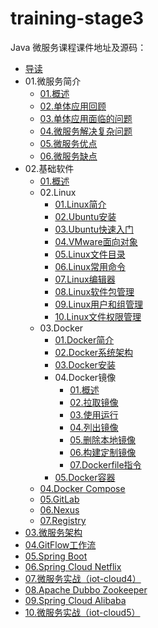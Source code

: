 # training-stage3

Java 微服务课程课件地址及源码：

- [导读](http://www.work100.net/training/micro-services)
- 01.微服务简介
  - [01.概述](http://www.work100.net/training/micro-services-intro.html)
  - [02.单体应用回顾](http://www.work100.net/training/micro-services-intro-monolithic.html)
  - [03.单体应用面临的问题](http://www.work100.net/training/micro-services-intro-monolithic-issue.html)
  - [04.微服务解决复杂问题](http://www.work100.net/training/micro-services-intro-solve-issue.html)
  - [05.微服务优点](http://www.work100.net/training/micro-services-advantage.html)
  - [06.微服务缺点](http://www.work100.net/training/micro-services-disadvantage.html)
- 02.基础软件
  - [01.概述](http://www.work100.net/training/micro-services-soft.html)
  - 02.Linux
    - [01.Linux简介](http://www.work100.net/training/micro-services-soft-linux.html)
    - [02.Ubuntu安装](http://www.work100.net/training/micro-services-soft-linux-ubuntu-install.html)
    - [03.Ubuntu快速入门](http://www.work100.net/training/micro-services-soft-linux-ubuntu-quick-start.html)
    - [04.VMware面向对象](http://www.work100.net/training/micro-services-soft-linux-vmware-oo.html)
    - [05.Linux文件目录](http://www.work100.net/training/micro-services-soft-linux-dir.html)
    - [06.Linux常用命令](http://www.work100.net/training/micro-services-soft-linux-command.html)
    - [07.Linux编辑器](http://www.work100.net/training/micro-services-soft-linux-editor.html)
    - [08.Linux软件包管理](http://www.work100.net/training/micro-services-soft-linux-apt.html)
    - [09.Linux用户和组管理](http://www.work100.net/training/micro-services-soft-linux-user-group.html)
    - [10.Linux文件权限管理](http://www.work100.net/training/micro-services-soft-linux-file-permission.html)
  - 03.Docker
    - [01.Docker简介](http://www.work100.net/training/micro-services-soft-docker.html)
    - [02.Docker系统架构](http://www.work100.net/training/micro-services-soft-docker-architecture.html)
    - [03.Docker安装](http://www.work100.net/training/micro-services-soft-docker-install.html)
    - 04.Docker镜像
      - [01.概述](http://www.work100.net/training/micro-services-soft-docker-image.html)
      - [02.拉取镜像](http://www.work100.net/training/micro-services-soft-docker-image-pull.html)
      - [03.使用运行](http://www.work100.net/training/micro-services-soft-docker-image-run.html)
      - [04.列出镜像](http://www.work100.net/training/micro-services-soft-docker-image-ls.html)
      - [05.删除本地镜像](http://www.work100.net/training/micro-services-soft-docker-image-rm.html)
      - [06.构建定制镜像](http://www.work100.net/training/micro-services-soft-docker-image-build.html)
      - [07.Dockerfile指令](http://www.work100.net/training/micro-services-soft-docker-image-dockerfile.html)
    - [05.Docker容器](http://www.work100.net/training/micro-services-soft-docker-container.html)
  - [04.Docker Compose](http://www.work100.net/training/micro-services-soft-docker-compose.html)
  - [05.GitLab](http://www.work100.net/training/micro-services-soft-gitlab.html)
  - [06.Nexus](http://www.work100.net/training/micro-services-soft-nexus.html)
  - [07.Registry](http://www.work100.net/training/micro-services-soft-registry.html)
- [03.微服务架构](http://www.work100.net/training/micro-services-architecture.html)
- [04.GitFlow工作流](http://www.work100.net/training/micro-services-git.html)
- [05.Spring Boot](http://www.work100.net/training/micro-services-spring-boot.html)
- [06.Spring Cloud Netflix](http://www.work100.net/training/micro-services-spring-cloud-netflix.html)
- [07.微服务实战（iot-cloud4）](http://www.work100.net/training/micro-services-project-iot-cloud4.html)
- [08.Apache Dubbo Zookeeper](http://www.work100.net/training/micro-services-apache-dubbo-zookeeper.html)
- [09.Spring Cloud Alibaba](http://www.work100.net/training/micro-services-spring-cloud-alibaba.html)
- [10.微服务实战（iot-cloud5）](http://www.work100.net/training/micro-services-project-iot-cloud5.html)

